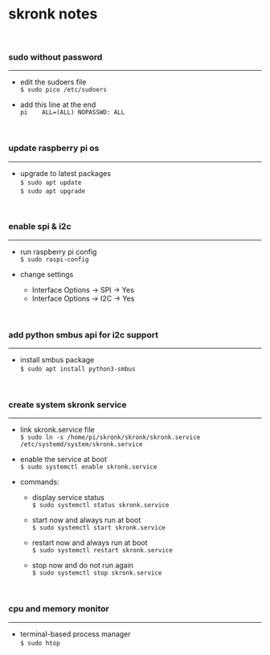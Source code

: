 # skronk notes

&nbsp;
### sudo without password
---
- edit the sudoers file\
  ```$ sudo pico /etc/sudoers```

- add this line at the end\
  ```pi    ALL=(ALL) NOPASSWD: ALL```

&nbsp;
### update raspberry pi os
---
- upgrade to latest packages\
  ```$ sudo apt update```\
  ```$ sudo apt upgrade```

&nbsp;
### enable spi & i2c
---
- run raspberry pi config\
  ```$ sudo raspi-config```

- change settings
  - Interface Options &rarr; SPI &rarr; Yes
  - Interface Options &rarr; I2C &rarr; Yes

&nbsp;
### add python smbus api for i2c support
---
- install smbus package\
  ```$ sudo apt install python3-smbus```

&nbsp;
### create system skronk service
---
  - link skronk.service file\
    ```$ sudo ln -s /home/pi/skronk/skronk/skronk.service /etc/systemd/system/skronk.service```

  - enable the service at boot\
    ```$ sudo systemctl enable skronk.service```

  - commands:
    - display service status\
      ```$ sudo systemctl status skronk.service```

    - start now and always run at boot\
      ```$ sudo systemctl start skronk.service```

    - restart now and always run at boot\
      ```$ sudo systemctl restart skronk.service```

    - stop now and do not run again\
      ```$ sudo systemctl stop skronk.service```

&nbsp;
### cpu and memory monitor
---
- terminal-based process manager\
  ```$ sudo htop```
